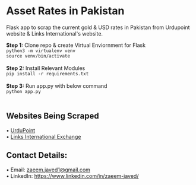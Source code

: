 # Asset Rates in Pakistan
Flask app to scrap the current gold & USD rates in Pakistan from Urdupoint website & Links International's website.

**Step 1:** Clone repo & create Virtual Enviornment for Flask 
<br/>
```python3 -m virtualenv venv```  
```source venv/bin/activate```  
<br/>**Step 2:** Install Relevant Modules  
```pip install -r requirements.txt```  
<br/>**Step 3:** Run app.py with below command  
```python app.py```    
<br/>
## Websites Being Scraped
• [UrduPoint](https://www.urdupoint.com/business/gold-rates-in-pakistan.html)<br/>
• [Links International Exchange](https://www.linkexchange.com.pk/)

## Contact Details:  
• Email: zaeem.javed1@gmail.com  
• LinkedIn: https://www.linkedin.com/in/zaeem-javed/
